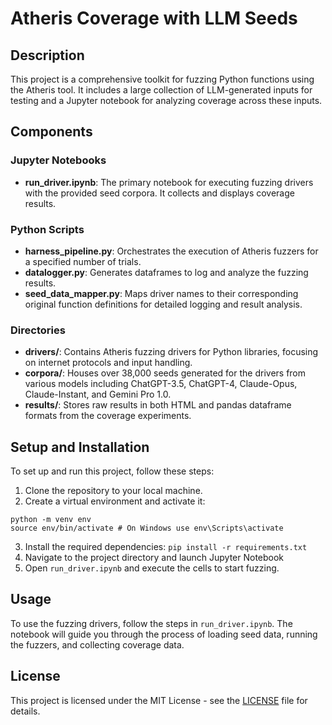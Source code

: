 # Atheris Coverage with LLM Seeds

## Description
This project is a comprehensive toolkit for fuzzing Python functions using the Atheris tool. It includes a large collection of LLM-generated inputs for testing and a Jupyter notebook for analyzing coverage across these inputs.

## Components

### Jupyter Notebooks
- **run_driver.ipynb**: The primary notebook for executing fuzzing drivers with the provided seed corpora. It collects and displays coverage results.

### Python Scripts
- **harness_pipeline.py**: Orchestrates the execution of Atheris fuzzers for a specified number of trials.
- **datalogger.py**: Generates dataframes to log and analyze the fuzzing results.
- **seed_data_mapper.py**: Maps driver names to their corresponding original function definitions for detailed logging and result analysis.

### Directories
- **drivers/**: Contains Atheris fuzzing drivers for Python libraries, focusing on internet protocols and input handling.
- **corpora/**: Houses over 38,000 seeds generated for the drivers from various models including ChatGPT-3.5, ChatGPT-4, Claude-Opus, Claude-Instant, and Gemini Pro 1.0.
- **results/**: Stores raw results in both HTML and pandas dataframe formats from the coverage experiments.

## Setup and Installation
To set up and run this project, follow these steps:
1. Clone the repository to your local machine.
2. Create a virtual environment and activate it:
```
python -m venv env
source env/bin/activate # On Windows use env\Scripts\activate
```
3. Install the required dependencies: `pip install -r requirements.txt`
4. Navigate to the project directory and launch Jupyter Notebook
5. Open `run_driver.ipynb` and execute the cells to start fuzzing.

## Usage
To use the fuzzing drivers, follow the steps in `run_driver.ipynb`. The notebook will guide you through the process of loading seed data, running the fuzzers, and collecting coverage data.

## License
This project is licensed under the MIT License - see the [LICENSE](LICENSE) file for details.
